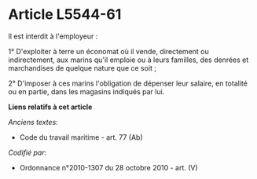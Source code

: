 # Article L5544-61

Il est interdit à l'employeur :

1° D'exploiter à terre un économat où il vende, directement ou indirectement, aux marins qu'il emploie ou à leurs familles,
des denrées et marchandises de quelque nature que ce soit ;

2° D'imposer à ces marins l'obligation de dépenser leur salaire, en totalité ou en partie, dans les magasins indiqués par
lui.

**Liens relatifs à cet article**

_Anciens textes_:

  - Code du travail maritime - art. 77 (Ab)

_Codifié par_:

  - Ordonnance n°2010-1307 du 28 octobre 2010 - art. (V)
